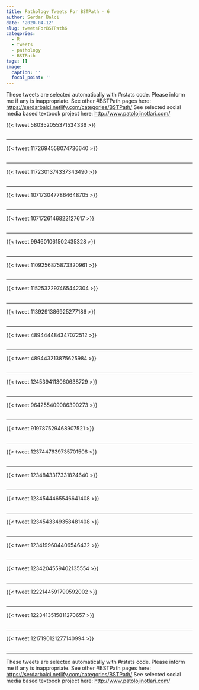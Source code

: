 ```yaml
---
title: Pathology Tweets For BSTPath - 6
author: Serdar Balci
date: '2020-04-12'
slug: tweetsForBSTPath6
categories:
  - R
  - tweets
  - pathology
  - BSTPath
tags: []
image:
  caption: ''
  focal_point: ''
---
```



These tweets are selected automatically with #rstats code. Please inform me if any is inappropriate.
See other #BSTPath pages here: https://serdarbalci.netlify.com/categories/BSTPath/ 
See selected social media based textbook project here: http://www.patolojinotlari.com/

{{< tweet 580352055371534336 >}}
<br>
<br>
<hr>
{{< tweet 1172694558074736640 >}}
<br>
<br>
<hr>
{{< tweet 1172301374337343490 >}}
<br>
<br>
<hr>
{{< tweet 1071730477864648705 >}}
<br>
<br>
<hr>
{{< tweet 1071726146822127617 >}}
<br>
<br>
<hr>
{{< tweet 994601061502435328 >}}
<br>
<br>
<hr>
{{< tweet 1109256875873320961 >}}
<br>
<br>
<hr>
{{< tweet 1152532297465442304 >}}
<br>
<br>
<hr>
{{< tweet 1139291386925277186 >}}
<br>
<br>
<hr>
{{< tweet 489444484347072512 >}}
<br>
<br>
<hr>
{{< tweet 489443213875625984 >}}
<br>
<br>
<hr>
{{< tweet 1245394113060638729 >}}
<br>
<br>
<hr>
{{< tweet 964255409086390273 >}}
<br>
<br>
<hr>
{{< tweet 919787529468907521 >}}
<br>
<br>
<hr>
{{< tweet 1237447639735701506 >}}
<br>
<br>
<hr>
{{< tweet 1234843317331824640 >}}
<br>
<br>
<hr>
{{< tweet 1234544465546641408 >}}
<br>
<br>
<hr>
{{< tweet 1234543349358481408 >}}
<br>
<br>
<hr>
{{< tweet 1234199604406546432 >}}
<br>
<br>
<hr>
{{< tweet 1234204559402135554 >}}
<br>
<br>
<hr>
{{< tweet 1222144591790592002 >}}
<br>
<br>
<hr>
{{< tweet 1223413515811270657 >}}
<br>
<br>
<hr>
{{< tweet 1217190121277140994 >}}
<br>
<br>
<hr>


These tweets are selected automatically with #rstats code. Please inform me if any is inappropriate.
See other #BSTPath pages here: https://serdarbalci.netlify.com/categories/BSTPath/ 
See selected social media based textbook project here: http://www.patolojinotlari.com/
